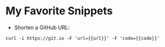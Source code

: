 # My Favorite Snippets

- Shorten a GitHub URL:

`curl -i https://git.io -F 'url={{url}}' -F 'code={{code}}'`

